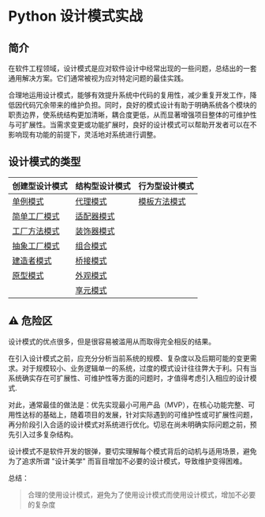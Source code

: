 # Python 设计模式实战

## 简介

在软件工程领域，设计模式是应对软件设计中经常出现的一些问题，总结出的一套通用解决方案。它们通常被视为应对特定问题的最佳实践。

合理地运用设计模式，能够有效提升系统中代码的复用性，减少重复开发工作，降低因代码冗余带来的维护负担。同时，良好的模式设计有助于明确系统各个模块的职责边界，使系统结构更加清晰，耦合度更低，从而显著增强项目整体的可维护性与可扩展性。当需求变更或功能扩展时，良好的设计模式可以帮助开发者可以在不影响现有功能的前提下，灵活地对系统进行调整。


## 设计模式的类型

| **创建型设计模式**                                   | **结构型设计模式**                          | **行为型设计模式**                                   |
| :--------------------------------------------------- | :------------------------------------------ | :--------------------------------------------------- |
| [单例模式](examples/creational/singleton)            | [代理模式](examples/structural/proxy/)      | [模板方法模式](examples/structural/template_method/) |
| [简单工厂模式](examples/creational/sample_factory)   | [适配器模式](examples/structural/adapter/)  |                                                      |
| [工厂方法模式](examples/creational/factory)          | [装饰器模式](examples/structural/decorator) |                                                      |
| [抽象工厂模式](examples/creational/abstract_factory) | [组合模式](examples/structural/composite)   |                                                      |
| [建造者模式](examples/creational/builder)            | [桥接模式](examples/structural/bridge)      |                                                      |
| [原型模式](examples/creational/prototype)            | [外观模式](examples/structural/facade)      |                                                      |
|                                                      | [享元模式](examples/structural/flyweight)   |                                                      |

## ⚠️ 危险区


设计模式的优点很多，但是很容易被滥用从而取得完全相反的结果。

在引入设计模式之前，应充分分析当前系统的规模、复杂度以及后期可能的变更需求。对于规模较小、业务逻辑单一的系统，过度的模式设计往往弊大于利。只有当系统确实存在可扩展性、可维护性等方面的问题时，才值得考虑引入相应的设计模式.

对此，通常最佳的做法是：优先实现最小可用产品（MVP），在核心功能完整、可用性达标的基础上，随着项目的发展，针对实际遇到的可维护性或可扩展性问题，再分阶段引入合适的设计模式对系统进行优化。切忌在尚未明确实际问题之前，预先引入过多复杂结构。

设计模式不是软件开发的银弹，要切实理解每个模式背后的动机与适用场景，避免为了追求所谓 "设计美学" 而盲目增加不必要的设计模式，导致维护变得困难。

总结：

> 合理的使用设计模式，避免为了使用设计模式而使用设计模式，增加不必要的复杂度
